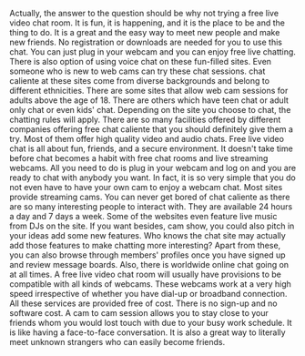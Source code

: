 Actually, the answer to the question should be why not trying a free live video chat room. It is fun, it is happening, and it is the place to be and the thing to do. It is a great and the easy way to meet new people and make new friends. No registration or downloads are needed for you to use this chat. You can just plug in your webcam and you can enjoy free live chatting. There is also option of using voice chat on these fun-filled sites.
Even someone who is new to web cams can try these chat sessions. chat caliente at these sites come from diverse backgrounds and belong to different ethnicities. There are some sites that allow web cam sessions for adults above the age of 18. There are others which have teen chat or adult only chat or even kids' chat. Depending on the site you choose to chat, the chatting rules will apply.
There are so many facilities offered by different companies offering free chat caliente that you should definitely give them a try. 
Most of them offer high quality video and audio chats. Free live video chat is all about fun, friends, and a secure environment. It doesn't take time before chat becomes a habit with free chat rooms and live streaming webcams. All you need to do is plug in your webcam and log on and you are ready to chat with anybody you want. In fact, it is so very simple that you do not even have to have your own cam to enjoy a webcam chat. Most sites provide streaming cams.
You can never get bored of chat caliente as there are so many interesting people to interact with. They are available 24 hours a day and 7 days a week. Some of the websites even feature live music from DJs on the site. If you want besides, cam show, you could also pitch in your ideas add some new features. Who knows the chat site may actually add those features to make chatting more interesting? Apart from these, you can also browse through members' profiles once you have signed up and review message boards. Also, there is worldwide online chat going on at all times.
A free live video chat room will usually have provisions to be compatible with all kinds of webcams. These webcams work at a very high speed irrespective of whether you have dial-up or broadband connection. All these services are provided free of cost. There is no sign-up and no software cost. A cam to cam session allows you to stay close to your friends whom you would lost touch with due to your busy work schedule. It is like having a face-to-face conversation. It is also a great way to literally meet unknown strangers who can easily become friends.
